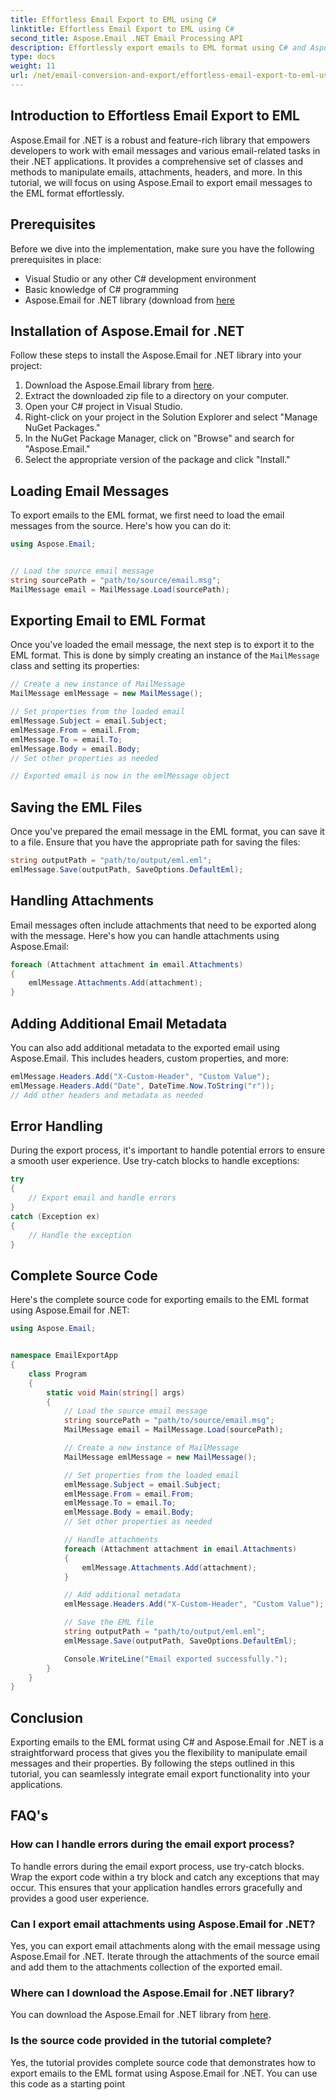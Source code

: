 ```yaml
---
title: Effortless Email Export to EML using C#
linktitle: Effortless Email Export to EML using C#
second_title: Aspose.Email .NET Email Processing API
description: Effortlessly export emails to EML format using C# and Aspose.Email for .NET. Learn step by step with source code examples.
type: docs
weight: 11
url: /net/email-conversion-and-export/effortless-email-export-to-eml-using-csharp/
---
```


## Introduction to Effortless Email Export to EML

Aspose.Email for .NET is a robust and feature-rich library that empowers developers to work with email messages and various email-related tasks in their .NET applications. It provides a comprehensive set of classes and methods to manipulate emails, attachments, headers, and more. In this tutorial, we will focus on using Aspose.Email to export email messages to the EML format effortlessly.

## Prerequisites

Before we dive into the implementation, make sure you have the following prerequisites in place:

- Visual Studio or any other C# development environment
- Basic knowledge of C# programming
- Aspose.Email for .NET library (download from [here](https://downloads.aspose.com/email/net)

## Installation of Aspose.Email for .NET

Follow these steps to install the Aspose.Email for .NET library into your project:

1. Download the Aspose.Email library from [here](https://releases.aspose.com/email/net).
2. Extract the downloaded zip file to a directory on your computer.
3. Open your C# project in Visual Studio.
4. Right-click on your project in the Solution Explorer and select "Manage NuGet Packages."
5. In the NuGet Package Manager, click on "Browse" and search for "Aspose.Email."
6. Select the appropriate version of the package and click "Install."

## Loading Email Messages

To export emails to the EML format, we first need to load the email messages from the source. Here's how you can do it:

```csharp
using Aspose.Email;


// Load the source email message
string sourcePath = "path/to/source/email.msg";
MailMessage email = MailMessage.Load(sourcePath);
```

## Exporting Email to EML Format

Once you've loaded the email message, the next step is to export it to the EML format. This is done by simply creating an instance of the `MailMessage` class and setting its properties:

```csharp
// Create a new instance of MailMessage
MailMessage emlMessage = new MailMessage();

// Set properties from the loaded email
emlMessage.Subject = email.Subject;
emlMessage.From = email.From;
emlMessage.To = email.To;
emlMessage.Body = email.Body;
// Set other properties as needed

// Exported email is now in the emlMessage object
```

## Saving the EML Files

Once you've prepared the email message in the EML format, you can save it to a file. Ensure that you have the appropriate path for saving the files:

```csharp
string outputPath = "path/to/output/eml.eml";
emlMessage.Save(outputPath, SaveOptions.DefaultEml);
```

## Handling Attachments

Email messages often include attachments that need to be exported along with the message. Here's how you can handle attachments using Aspose.Email:

```csharp
foreach (Attachment attachment in email.Attachments)
{
    emlMessage.Attachments.Add(attachment);
}
```

## Adding Additional Email Metadata

You can also add additional metadata to the exported email using Aspose.Email. This includes headers, custom properties, and more:

```csharp
emlMessage.Headers.Add("X-Custom-Header", "Custom Value");
emlMessage.Headers.Add("Date", DateTime.Now.ToString("r"));
// Add other headers and metadata as needed
```

## Error Handling

During the export process, it's important to handle potential errors to ensure a smooth user experience. Use try-catch blocks to handle exceptions:

```csharp
try
{
    // Export email and handle errors
}
catch (Exception ex)
{
    // Handle the exception
}
```

## Complete Source Code

Here's the complete source code for exporting emails to the EML format using Aspose.Email for .NET:

```csharp
using Aspose.Email;


namespace EmailExportApp
{
    class Program
    {
        static void Main(string[] args)
        {
            // Load the source email message
            string sourcePath = "path/to/source/email.msg";
            MailMessage email = MailMessage.Load(sourcePath);

            // Create a new instance of MailMessage
            MailMessage emlMessage = new MailMessage();

            // Set properties from the loaded email
            emlMessage.Subject = email.Subject;
            emlMessage.From = email.From;
            emlMessage.To = email.To;
            emlMessage.Body = email.Body;
            // Set other properties as needed

            // Handle attachments
            foreach (Attachment attachment in email.Attachments)
            {
                emlMessage.Attachments.Add(attachment);
            }

            // Add additional metadata
            emlMessage.Headers.Add("X-Custom-Header", "Custom Value");

            // Save the EML file
            string outputPath = "path/to/output/eml.eml";
            emlMessage.Save(outputPath, SaveOptions.DefaultEml);

            Console.WriteLine("Email exported successfully.");
        }
    }
}
```

## Conclusion

Exporting emails to the EML format using C# and Aspose.Email for .NET is a straightforward process that gives you the flexibility to manipulate email messages and their properties. By following the steps outlined in this tutorial, you can seamlessly integrate email export functionality into your applications.

## FAQ's

### How can I handle errors during the email export process?

To handle errors during the email export process, use try-catch blocks. Wrap the export code within a try block and catch any exceptions that may occur. This ensures that your application handles errors gracefully and provides a good user experience.

### Can I export email attachments using Aspose.Email for .NET?

Yes, you can export email attachments along with the email message using Aspose.Email for .NET. Iterate through the attachments of the source email and add them to the attachments collection of the exported email.

### Where can I download the Aspose.Email for .NET library?

You can download the Aspose.Email for .NET library from [here](https://downloads.aspose.com/email/net).

### Is the source code provided in the tutorial complete?

Yes, the tutorial provides complete source code that demonstrates how to export emails to the EML format using Aspose.Email for .NET. You can use this code as a starting point
